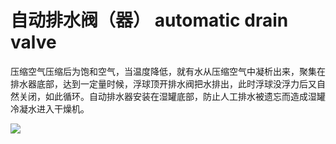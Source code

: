# 自动排水阀（器） automatic drain valve
压缩空气压缩后为饱和空气，当温度降低，就有水从压缩空气中凝析出来，聚集在排水器底部，达到一定量时候，浮球顶开排水阀把水排出，此时浮球没浮力后又自然关闭，如此循环。自动排水器安装在湿罐底部，防止人工排水被遗忘而造成湿罐冷凝水进入干燥机。


![](..\..\..\photos\自动排水阀（器）.jpg)
